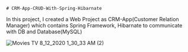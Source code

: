     # CRM-App-CRUD-With-Spring-Hibarnate
    
 In this project, I created a Web Project as CRM-App(Customer Relation Manager) which contains Spring Framework, Hibarnate to communicate with DB and Database(MySQL)

![Movies   TV 8_12_2020 1_30_33 AM (2)](https://user-images.githubusercontent.com/53481851/89956553-0fd63100-dc3e-11ea-80d7-153b0e401ae4.png)
